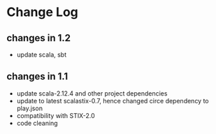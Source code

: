 Change Log
==========

## changes in 1.2

* update scala, sbt

## changes in 1.1

* update scala-2.12.4 and other project dependencies
* update to latest scalastix-0.7, hence changed circe dependency to play.json
* compatibility with STIX-2.0
* code cleaning
